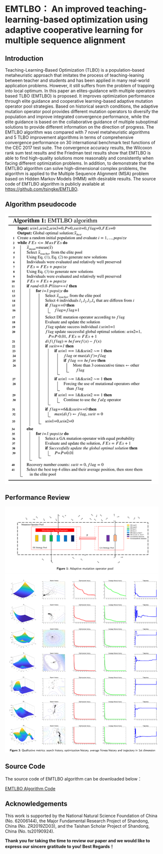 # EMTLBO： An improved teaching-learning-based optimization using adaptive cooperative learning for multiple sequence alignment

## Introduction

Teaching-Learning-Based Optimization (TLBO) is a population-based metaheuristic approach that imitates the process of teaching-leaning between teacher and students and has been applied in many real-world application problems. However, it still suffers from the problem of trapping into local optimum. In this paper an elites-guidance with multiple operators based TLBO (EMTLBO) is proposed. It improves optimization performance through elite guidance and cooperative learning-based adaptive mutation operator pool strategies. Based on historical search conditions, the adaptive mutation operator pool provides different mutation operators to diversify the population and improve integrated convergence performance, while the elite guidance is based on the collaborative guidance of multiple suboptimal solutions to provide different information on the direction of progress. The EMTLBO algorithm was compared with 7 novel metaheuristic algorithms and 5 TLBO improvement algorithms in terms of comprehensive convergence performance on 30 international benchmark test functions of the CEC 2017 test suite. The convergence accuracy results, the Wilcoxon rank sum test results and the Friedman test results show that EMTLBO is able to find high-quality solutions more reasonably and consistently when facing different optimization problems. In addition, to demonstrate that the EMTLBO algorithm can solve high-dimensional complex problems, the algorithm is applied to the Multiple Sequence Alignment (MSA) problem based on Hidden Markov Models (HMM) with desirable results. The source code of EMTLBO algorithm is publicly available at <https://github.com/tsingke/EMTLBO>.

## Algorithm pseudocode

![pseudocode](./EMTLBO/pseudocode.png)

## Performance Review
![Fig. 1](./EMTLBO/Fig1.png)
![Fig. 3](./EMTLBO/Fig3.png)

## Source Code
The source code of EMTLBO algorithm can be downloaded below：

 [EMTLBO Algorithm Code](https://github.com/tsingke/EMTLBO/blob/main/EMTLBO.m)
 
 ## Acknowledgements
 
This work is supported by the National Natural Science Foundation of China (No. 62006144), the Major Fundamental Research Project of Shandong, China (No. ZR2019ZD03), and the Taishan Scholar Project of Shandong, China (No. ts20190924).

**Thank you for taking the time to review our paper and we would like to express our sincere gratitude to you! Best Regards！**
 





